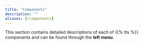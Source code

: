```yaml
---
title: "Components"
description: ""
aliases: [/components]
---
```


This section contains detailed descriptions of each of {{% tts %}} components and can be found through the **left menu**.
